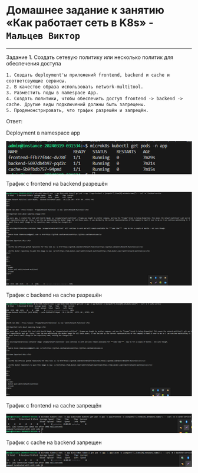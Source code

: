 # Домашнее задание к занятию «Как работает сеть в K8s» - `Мальцев Виктор`

---

Задание 1. Создать сетевую политику или несколько политик для обеспечения доступа

    1. Создать deployment'ы приложений frontend, backend и cache и соответсвующие сервисы.
    2. В качестве образа использовать network-multitool.
    3. Разместить поды в namespace App.
    4. Создать политики, чтобы обеспечить доступ frontend -> backend -> cache. Другие виды подключений должны быть запрещены.
    5. Продемонстрировать, что трафик разрешён и запрещён.

Ответ:

Deployment в namespace app

![alt text](https://github.com/vmmaltsev/screenshot/blob/main/Screenshot_154.png)

Трафик с frontend на backend разрешён

![alt text](https://github.com/vmmaltsev/screenshot/blob/main/Screenshot_155.png)

Трафик с backend на cache разрешён

![alt text](https://github.com/vmmaltsev/screenshot/blob/main/Screenshot_156.png)

Трафик с frontend на cache запрещён

![alt text](https://github.com/vmmaltsev/screenshot/blob/main/Screenshot_157.png)

Трафик с cache на backend запрещен

![alt text](https://github.com/vmmaltsev/screenshot/blob/main/Screenshot_158.png)
